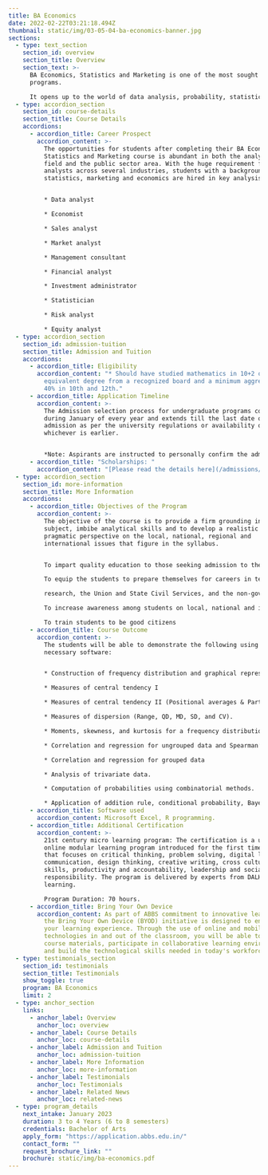 ```yaml
---
title: BA Economics
date: 2022-02-22T03:21:18.494Z
thumbnail: static/img/03-05-04-ba-economics-banner.jpg
sections:
  - type: text_section
    section_id: overview
    section_title: Overview
    section_text: >-
      BA Economics, Statistics and Marketing is one of the most sought after BA
      programs. 

      It opens up to the world of data analysis, probability, statistical inference, sampling theory, time series analysis, and operations research. Depending on the job role, a student can earn anywhere between 3 to 7 LPA after completion of BA Economics.
  - type: accordion_section
    section_id: course-details
    section_title: Course Details
    accordions:
      - accordion_title: Career Prospect
        accordion_content: >-
          The opportunities for students after completing their BA Economics,
          Statistics and Marketing course is abundant in both the analytics
          field and the public sector area. With the huge requirement for
          analysts across several industries, students with a background in
          statistics, marketing and economics are hired in key analysis roles. 


          * Data analyst 

          * Economist

          * Sales analyst

          * Market analyst

          * Management consultant

          * Financial analyst

          * Investment administrator

          * Statistician 

          * Risk analyst 

          * Equity analyst
  - type: accordion_section
    section_id: admission-tuition
    section_title: Admission and Tuition
    accordions:
      - accordion_title: Eligibility
        accordion_content: "* Should have studied mathematics in 10+2 or PUC or an
          equivalent degree from a recognized board and a minimum aggregate of
          40% in 10th and 12th."
      - accordion_title: Application Timeline
        accordion_content: >-
          The Admission selection process for undergraduate programs commences
          during January of every year and extends till the last date of
          admission as per the university regulations or availability of seats,
          whichever is earlier.


          *Note: Aspirants are instructed to personally confirm the admission dates and timelines from the admissions office.*
      - accordion_title: "Scholarships: "
        accordion_content: "[Please read the details here](/admissions/fees-scholarships)"
  - type: accordion_section
    section_id: more-information
    section_title: More Information
    accordions:
      - accordion_title: Objectives of the Program
        accordion_content: >-
          The objective of the course is to provide a firm grounding in the
          subject, imbibe analytical skills and to develop a realistic and
          pragmatic perspective on the local, national, regional and
          international issues that figure in the syllabus.


          To impart quality education to those seeking admission to the B.A Sociology, Psychology & Political sciences course.

          To equip the students to prepare themselves for careers in teaching and

          research, the Union and State Civil Services, and the non-governmental sector.

          To increase awareness among students on local, national and international issues, and strengthen their analytical skills and capabilities.

          To train students to be good citizens
      - accordion_title: Course Outcome
        accordion_content: >-
          The students will be able to demonstrate the following using the
          necessary software:


          * Construction of frequency distribution and graphical representation.

          * Measures of central tendency I

          * Measures of central tendency II (Positional averages & Partition values).

          * Measures of dispersion (Range, QD, MD, SD, and CV).

          * Moments, skewness, and kurtosis for a frequency distribution.

          * Correlation and regression for ungrouped data and Spearman’s rank correlation coefficient.

          * Correlation and regression for grouped data

          * Analysis of trivariate data.

          * Computation of probabilities using combinatorial methods.

          * Application of addition rule, conditional probability, Bayes formula.
      - accordion_title: Software used
        accordion_content: Microsoft Excel, R programming.
      - accordion_title: Additional Certification
        accordion_content: >-
          21st century micro learning program: The certification is a unique
          online modular learning program introduced for the first time in India
          that focuses on critical thinking, problem solving, digital literacy,
          communication, design thinking, creative writing, cross cultural
          skills, productivity and accountability, leadership and social
          responsibility. The program is delivered by experts from DALHAM
          learning. 

          Program Duration: 70 hours.
      - accordion_title: Bring Your Own Device
        accordion_content: As part of ABBS commitment to innovative learning strategies,
          the Bring Your Own Device (BYOD) initiative is designed to enhance
          your learning experience. Through the use of online and mobile
          technologies in and out of the classroom, you will be able to access
          course materials, participate in collaborative learning environments
          and build the technological skills needed in today's workforce.
  - type: testimonials_section
    section_id: testimonials
    section_title: Testimonials
    show_toggle: true
    program: BA Economics
    limit: 2
  - type: anchor_section
    links:
      - anchor_label: Overview
        anchor_loc: overview
      - anchor_label: Course Details
        anchor_loc: course-details
      - anchor_label: Admission and Tuition
        anchor_loc: admission-tuition
      - anchor_label: More Information
        anchor_loc: more-information
      - anchor_label: Testimonials
        anchor_loc: Testimonials
      - anchor_label: Related News
        anchor_loc: related-news
  - type: program_details
    next_intake: January 2023
    duration: 3 to 4 Years (6 to 8 semesters)
    credentials: Bachelor of Arts
    apply_form: "https://application.abbs.edu.in/"
    contact_form: ""
    request_brochure_link: ""
    brochure: static/img/ba-economics.pdf
---
```

